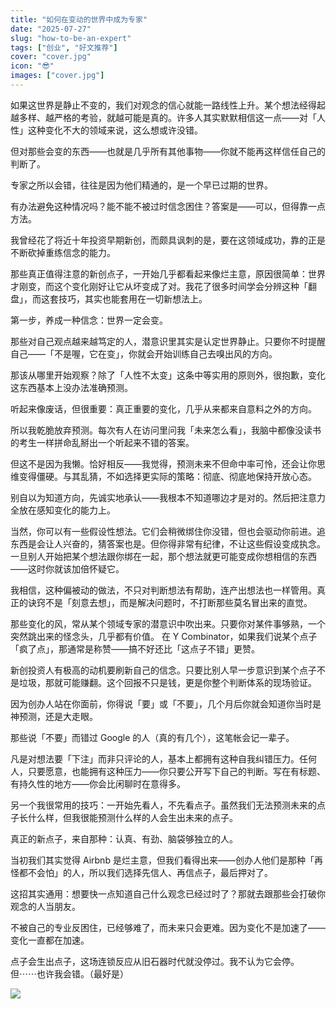 ```yaml
---
title: "如何在变动的世界中成为专家"
date: "2025-07-27"
slug: "how-to-be-an-expert"
tags: ["创业", "好文推荐"]
cover: "cover.jpg"
icon: "😎"
images: ["cover.jpg"]
---
```

如果这世界是静止不变的，我们对观念的信心就能一路线性上升。某个想法经得起越多样、越严格的考验，就越可能是真的。许多人其实默默相信这一点——对「人性」这种变化不大的领域来说，这么想或许没错。



但对那些会变的东西——也就是几乎所有其他事物——你就不能再这样信任自己的判断了。



专家之所以会错，往往是因为他们精通的，是一个早已过期的世界。



有办法避免这种情况吗？能不能不被过时信念困住？答案是——可以，但得靠一点方法。



我曾经花了将近十年投资早期新创，而颇具讽刺的是，要在这领域成功，靠的正是不断砍掉重练信念的能力。



那些真正值得注意的新创点子，一开始几乎都看起来像烂主意，原因很简单：世界才刚变，而这个变化刚好让它从坏变成了对。我花了很多时间学会分辨这种「翻盘」，而这套技巧，其实也能套用在一切新想法上。



第一步，养成一种信念：世界一定会变。



那些对自己观点越来越笃定的人，潜意识里其实是认定世界静止。只要你不时提醒自己——「不是喔，它在变」，你就会开始训练自己去嗅出风的方向。



那该从哪里开始观察？除了「人性不太变」这条中等实用的原则外，很抱歉，变化这东西基本上没办法准确预测。



听起来像废话，但很重要：真正重要的变化，几乎从来都来自意料之外的方向。



所以我乾脆放弃预测。每次有人在访问里问我「未来怎么看」，我脑中都像没读书的考生一样拼命乱掰出一个听起来不错的答案。



但这不是因为我懒。恰好相反——我觉得，预测未来不但命中率可怜，还会让你思维变得僵硬。与其乱猜，不如选择更实际的策略：彻底、彻底地保持开放心态。



别自以为知道方向，先诚实地承认——我根本不知道哪边才是对的。然后把注意力全放在感知变化的能力上。



当然，你可以有一些假设性想法。它们会稍微绑住你没错，但也会驱动你前进。追东西是会让人兴奋的，猜答案也是。但你得非常有纪律，不让这些假设变成执念。
一旦别人开始把某个想法跟你绑在一起，那个想法就更可能变成你想相信的东西——这时你就该加倍怀疑它。



我相信，这种偏被动的做法，不只对判断想法有帮助，连产出想法也一样管用。真正的诀窍不是「刻意去想」，而是解决问题时，不打断那些莫名冒出来的直觉。



那些变化的风，常从某个领域专家的潜意识中吹出来。只要你对某件事够熟，一个突然跳出来的怪念头，几乎都有价值。
在 Y Combinator，如果我们说某个点子「疯了点」，那通常是称赞——搞不好还比「这点子不错」更赞。



新创投资人有极高的动机要刷新自己的信念。只要比别人早一步意识到某个点子不是垃圾，那就可能赚翻。这个回报不只是钱，更是你整个判断体系的现场验证。



因为创办人站在你面前，你得说「要」或「不要」，几个月后你就会知道你当时是神预测，还是大走眼。



那些说「不要」而错过 Google 的人（真的有几个），这笔帐会记一辈子。



凡是对想法要「下注」而非只评论的人，基本上都拥有这种自我纠错压力。任何人，只要愿意，也能拥有这种压力——你只要公开写下自己的判断。写在有标题、有持久性的地方——你会比闲聊时在意得多。



另一个我很常用的技巧：一开始先看人，不先看点子。虽然我们无法预测未来的点子长什么样，但我很能预测什么样的人会生出未来的点子。



真正的新点子，来自那种：认真、有劲、脑袋够独立的人。



当初我们其实觉得 Airbnb 是烂主意，但我们看得出来——创办人他们是那种「再怪都不会怕」的人，所以我们选择先信人、再信点子，最后押对了。



这招其实通用：想要快一点知道自己什么观念已经过时了？那就去跟那些会打破你观念的人当朋友。



不被自己的专业反困住，已经够难了，而未来只会更难。因为变化不是加速了——变化一直都在加速。



点子会生出点子，这场连锁反应从旧石器时代就没停过。我不认为它会停。
但⋯⋯也许我会错。（最好是）




![](https://prod-files-secure.s3.us-west-2.amazonaws.com/112d0858-5090-4d34-a606-b75eb8d65fd2/46476355-9cf3-4e99-9b7a-3531bc426380/1000202064.png?X-Amz-Algorithm=AWS4-HMAC-SHA256&X-Amz-Content-Sha256=UNSIGNED-PAYLOAD&X-Amz-Credential=ASIAZI2LB466SIF4CIHD%2F20250928%2Fus-west-2%2Fs3%2Faws4_request&X-Amz-Date=20250928T134309Z&X-Amz-Expires=3600&X-Amz-Security-Token=IQoJb3JpZ2luX2VjEDYaCXVzLXdlc3QtMiJGMEQCIAml9YaM%2FeOero0Dp1AZpPwacsTPZJuWQqM3iOl60M1xAiAVsXiGprOUElZrRkuJE9mH3cMY2b0sds85lcdwLOKsnyqIBAi%2F%2F%2F%2F%2F%2F%2F%2F%2F%2F%2F8BEAAaDDYzNzQyMzE4MzgwNSIMBrkBNqIaM4hmaI3TKtwDC4jwe2Ez29A9KkvYJqZ3dRWDuUh5c%2BXadE43HDEc%2BBSmbiakcb0e3%2BXFtpK3c3K1eDXJOjIt2J7xsjXmjB6cvKbbDQO8iynJluWatV3dHw5ppUnoXGPU8VlhBEAz3tg7BfNPUUUHN91MPtk7HRkhnSwunzAraVyz92DgHyA0%2Fy%2FAs8tkMDjnmOIJ1W1qC7Q5XNfXIzG2wV5mps1OezwkY3cZTKRzOcpcLHXmcIPfbSTIbSribx%2FX5WTsyD6itASDezdSDPJH%2BD09V5n3OkZIqWX9jxk56cCBcFHlFUeQzzf%2BEgY9WVKMmXXgMfRMf9eAKUCFG%2Fo7iWbLJF5iWYFmH%2FczlCeoEnm8xZBS%2BCxKyn9gnbQ5vCx7m%2BwpuRiJIdnvJufg6Z6pMYRKHmxFKRPpQ2bH2LonXxVCBTLyNWKobF9Kpx3K8g5s84jVhkwrr95lSIIBrXl82RPWSpj8x9fNxKpd8AWIZEttFy3pmorG%2FGu0uT4NyiFHwGVLMJxA%2FXNvPHCt%2FzBPcNoKdJzldSlkEhf5zZu9I3Ze0r6uy%2Fkd5AOEaot88eYzbOPkvIxe5hxf5kAjcccjzWUbi6pLGrEJ%2Bhps6CB9gBTUzN4XJaa1Z%2BtwLkr52oCh2gKfkagwgPDkxgY6pgH%2BkI9tLNOB4Jv41%2BLuy%2FkhgRGqvtXpOpNhUMaqnwgSjWDhmUpSAhvC41TcaPzEoEBDDp2MuOg12WQ74lTfwWV5Oyr3ilQeMscTKAXnDvMG0AOCpFyylVhqZ97bxSNeYTH3VpaWyrzs6aiFYQER3hebTr0ht1pScVtTJY7f6THVwRPy%2BO2XhFEJwz2qWHaTDV7qf6asjrjIWNBwE5x0vIzj4Gi9j9lR&X-Amz-Signature=bc41112e7b75c4e3e3355df0fc4b282f946d7676497ca4fff384bd2ccdd88765&X-Amz-SignedHeaders=host&x-amz-checksum-mode=ENABLED&x-id=GetObject)

